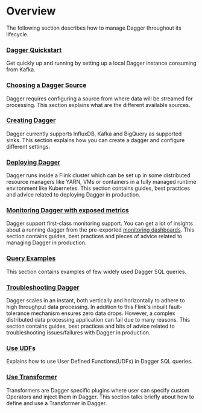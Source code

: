 # Overview

The following section describes how to manage Dagger throughout its lifecycle.

### [Dagger Quickstart](./quickstart.md)

Get quickly up and running by setting up a local Dagger instance consuming from Kafka.

### [Choosing a Dagger Source](./choose_source.md)

Dagger requires configuring a source from where data will be streamed for processing. This section explains what are the
different available sources.

### [Creating Dagger](./create_dagger.md)

Dagger currently supports InfluxDB, Kafka and BigQuery as supported sinks. This section explains
how you can create a dagger and configure different settings.

### [Deploying Dagger](./deployment.md)

Dagger runs inside a Flink cluster which can be set up in some distributed resource managers like YARN, VMs or containers in a fully managed runtime environment like Kubernetes. This section contains guides, best practices and advice related to deploying Dagger in production.

### [Monitoring Dagger with exposed metrics](./monitoring.md)

Dagger support first-class monitoring support. You can get a lot of insights about a running dagger from the pre-exported [monitoring dashboards](https://github.com/raystack/dagger/blob/main/docs/static/assets/dagger-grafana-dashboard.json). This section contains guides, best practices and pieces of advice related to managing Dagger in production.

### [Query Examples](./query_examples.md)

This section contains examples of few widely used Dagger SQL queries.

### [Troubleshooting Dagger](./troubleshooting.md)

Dagger scales in an instant, both vertically and horizontally to adhere to high throughput data processing. In addition to this Flink's inbuilt fault-tolerance mechanism ensures zero data drops.
However, a complex distributed data processing application can fail due to many reasons.
This section contains guides, best practices and bits of advice related to troubleshooting issues/failures with Dagger in production.

### [Use UDFs](./use_udf.md)

Explains how to use User Defined Functions(UDFs) in Dagger SQL queries.

### [Use Transformer](./use_transformer.md)

Transformers are Dagger specific plugins where user can specify custom Operators and inject them in Dagger. This section talks briefly about how to define and use a Transformer in Dagger.
